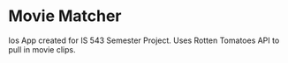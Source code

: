 # Movie Matcher

Ios App created for IS 543 Semester Project. Uses Rotten Tomatoes API to pull in movie clips. 
